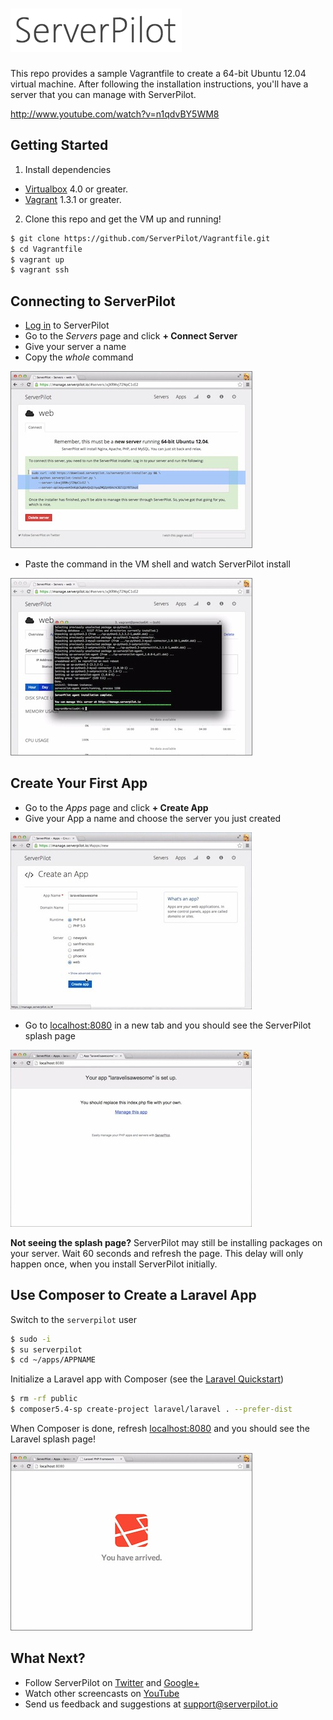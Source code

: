 ![screen shot](assets/logo.png)
===========
This repo provides a sample Vagrantfile to create a 64-bit Ubuntu 12.04 virtual machine. After following the installation instructions, you'll have a server that you can manage with ServerPilot.

http://www.youtube.com/watch?v=n1qdvBY5WM8

Getting Started
---------------
1. Install dependencies
  * [Virtualbox](https://www.virtualbox.org/) 4.0 or greater.
  * [Vagrant](http://downloads.vagrantup.com/) 1.3.1 or greater.
2. Clone this repo and get the VM up and running!

```bash
$ git clone https://github.com/ServerPilot/Vagrantfile.git
$ cd Vagrantfile
$ vagrant up
$ vagrant ssh
```

Connecting to ServerPilot
-------------------------
  * [Log in](https://manage.serverpilot.io/#login) to ServerPilot
  * Go to the *Servers* page and click **+ Connect Server**
  * Give your server a name
  * Copy the *whole* command

![screen shot](assets/sp-command.jpg)

  * Paste the command in the VM shell and watch ServerPilot install

![screen shot](assets/sp-installed.jpg)

<!--2. Go to the *Servers* page and click ![](assets/connect-server-button.jpg)-->
<!--2. Go to the *Servers* page and click <img src="assets/connect-server-button.jpg" style="vertical-align: bottom;"/>-->

Create Your First App
---------------------
  * Go to the *Apps* page and click **+ Create App**
  * Give your App a name and choose the server you just created

![screen shot](assets/sp-create-app.jpg)

  * Go to [localhost:8080](http://localhost:8080) in a new tab and you should see the ServerPilot splash page

![screen shot](assets/sp-splash.jpg)

**Not seeing the splash page?** ServerPilot may still be installing packages on your server. Wait 60 seconds and refresh the page. This delay will only happen once, when you install ServerPilot initially.

Use Composer to Create a Laravel App
--------------------------------------
Switch to the `serverpilot` user

```bash
$ sudo -i
$ su serverpilot
$ cd ~/apps/APPNAME
```

Initialize a Laravel app with Composer (see the [Laravel Quickstart](http://laravel.com/docs/quick))

```bash
$ rm -rf public
$ composer5.4-sp create-project laravel/laravel . --prefer-dist
```

When Composer is done, refresh [localhost:8080](http://localhost:8080) and you should see the Laravel splash page!

![screen shot](assets/laravel-arrived.jpg)


What Next?
----------
  * Follow ServerPilot on [Twitter](https://twitter.com/ServerPilot) and [Google+](https://plus.google.com/101788046220648674233)
  * Watch other screencasts on [YouTube](http://www.youtube.com/channel/UC6eB3T3oRB0_gq3tKVmRDqQ)
  * Send us feedback and suggestions at [support@serverpilot.io](mailto:support@serverpilot.io)

